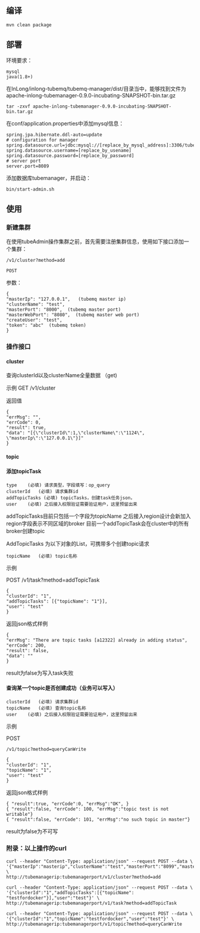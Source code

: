 ## 编译

    mvn clean package 

## 部署

环境要求：

    mysql
    java(1.8+)

在InLong/inlong-tubemq/tubemq-manager/dist/目录当中，能够找到文件为apache-inlong-tubemanager-0.9.0-incubating-SNAPSHOT-bin.tar.gz

    tar -zxvf apache-inlong-tubemanager-0.9.0-incubating-SNAPSHOT-bin.tar.gz

在conf/application.properties中添加mysql信息：

    spring.jpa.hibernate.ddl-auto=update
    # configuration for manager
    spring.datasource.url=jdbc:mysql://[replace_by_mysql_address]:3306/tubemanager
    spring.datasource.username=[replace_by_usename]
    spring.datasource.password=[replace_by_password]
    # server port 
    server.port=8089

添加数据库tubemanager，并启动：

    bin/start-admin.sh

## 使用

### 新建集群

在使用tubeAdmin操作集群之前，首先需要注册集群信息，使用如下接口添加一个集群：

    /v1/cluster?method=add

    POST

参数：

    {
    "masterIp": "127.0.0.1",   (tubemq master ip)
    "clusterName": "test",    
    "masterPort": "8000",  (tubemq master port)
    "masterWebPort": "8080",  (tubemq master web port)
    "createUser": "test",  
    "token": "abc"  (tubemq token)
    }

### 操作接口

#### cluster
查询clusterId以及clusterName全量数据 （get)

示例
GET
/v1/cluster

返回值

    {
    "errMsg": "",
    "errCode": 0,
    "result": true,
    "data": "[{\"clusterId\":1,\"clusterName\":\"1124\", \"masterIp\":\"127.0.0.1\"}]"
    }

#### topic

#### 添加topicTask

    type	(必填) 请求类型，字段填写：op_query
    clusterId	(必填) 请求集群id
    addTopicTasks (必填) topicTasks，创建task任务json，
    user	(必填) 之后接入权限验证需要验证用户，这里预留出来

addTopicTasks目前只包括一个字段为topicName
之后接入region设计会新加入region字段表示不同区域的broker
目前一个addTopicTask会在cluster中的所有broker创建topic


AddTopicTasks 为以下对象的List，可携带多个创建topic请求

    topicName	(必填) topic名称

示例

POST
/v1/task?method=addTopicTask

    {
    "clusterId": "1",
    "addTopicTasks": [{"topicName": "1"}],
    "user": "test"
    }

返回json格式样例

    {
    "errMsg": "There are topic tasks [a12322] already in adding status",
    "errCode": 200,
    "result": false,
    "data": ""
    }

result为false为写入task失败


#### 查询某一个topic是否创建成功（业务可以写入）

    clusterId	(必填) 请求集群id
    topicName   (必填) 查询topic名称
    user	(必填) 之后接入权限验证需要验证用户，这里预留出来


示例

POST

    /v1/topic?method=queryCanWrite

    {
    "clusterId": "1",
    "topicName": "1",
    "user": "test"
    }


返回json格式样例

    { "result":true, "errCode":0, "errMsg":"OK", }
    { "result":false, "errCode": 100, "errMsg":"topic test is not writable"}
    { "result":false, "errCode": 101, "errMsg":"no such topic in master"}

result为false为不可写


### 附录：以上操作的curl

    curl --header "Content-Type: application/json" --request POST --data \
    '{"masterIp":"masterip","clusterName":"test","masterPort":"8099","masterWebPort":"8080","createUser":"test","token":"abc"}' \
    http://tubemanagerip:tubemanagerport/v1/cluster?method=add

    curl --header "Content-Type: application/json" --request POST --data \
    '{"clusterId":"1","addTopicTasks":[{"topicName": "testfordocker"}],"user":"test"}' \
    http://tubemanagerip:tubemanagerport/v1/task?method=addTopicTask

    curl --header "Content-Type: application/json" --request POST --data \
    '{"clusterId":"1","topicName":"testfordocker","user":"test"}' \
    http://tubemanagerip:tubemanagerport/v1/topic?method=queryCanWrite